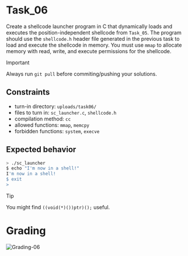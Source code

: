 # Task_06
Create a shellcode launcher program in C that dynamically loads and executes the position-independent shellcode from `Task_05`. The program should use the `shellcode.h` header file generated in the previous task to load and execute the shellcode in memory. You must use `mmap` to allocate memory with read, write, and execute permissions for the shellcode.

> [!IMPORTANT]
> Always run `git pull` before commiting/pushing your solutions.

## Constraints
- turn-in directory: `uploads/task06/`
- files to turn in: `sc_launcher.c`, `shellcode.h`
- compilation method: `cc`
- allowed functions: `mmap`, `memcpy`
- forbidden functions: `system`, `execve`

## Expected behavior
```bash
> ./sc_launcher
$ echo "I'm now in a shell!"
I'm now in a shell!
$ exit
>
```

> [!TIP]
> You might find `((void(*)())ptr)();` useful.

# Grading
![Grading-06](https://github.com/cgray987/BE-class_02/actions/workflows/grading-06.yml/badge.svg)